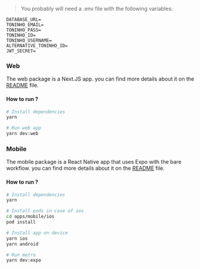 > You probably will need a .env file with the following variables:

```.env
DATABASE_URL=
TONINHO_EMAIL=
TONINHO_PASS=
TONINHO_ID=
TONINHO_USERNAME=
ALTERNATIVE_TONINHO_ID=
JWT_SECRET=
```

### Web

The web package is a Next.JS app. you can find more details about it on the [README](apps/web/README.md) file.

#### How to run ?

```bash
# Install dependencies
yarn

# Run web app
yarn dev:web
```

### Mobile

The mobile package is a React Native app that uses Expo with the bare workflow. you can find more details about it on the [README](apps/mobile/README.md) file.

#### How to run ?

```bash
# Install dependencies
yarn

# Install pods in case of ios
cd apps/mobile/ios
pod install

# Install app on device
yarn ios
yarn android

# Run metro
yarn dev:expo
```
